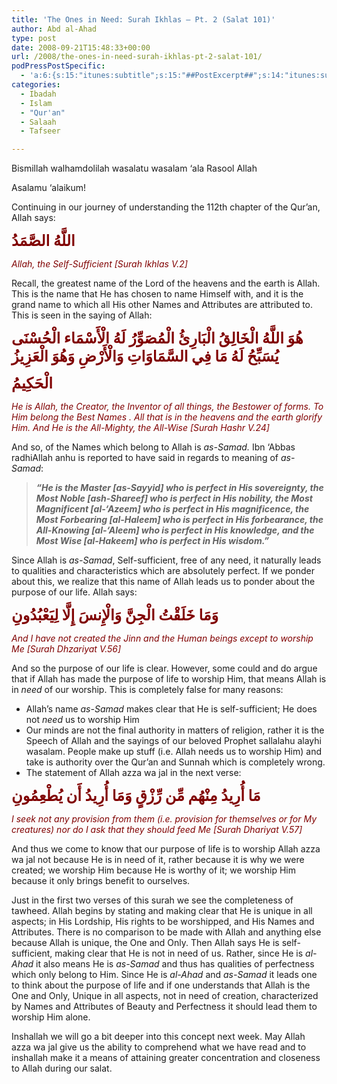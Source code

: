 ```yaml
---
title: 'The Ones in Need: Surah Ikhlas – Pt. 2 (Salat 101)'
author: Abd al-Ahad
type: post
date: 2008-09-21T15:48:33+00:00
url: /2008/the-ones-in-need-surah-ikhlas-pt-2-salat-101/
podPressPostSpecific:
  - 'a:6:{s:15:"itunes:subtitle";s:15:"##PostExcerpt##";s:14:"itunes:summary";s:15:"##PostExcerpt##";s:15:"itunes:keywords";s:17:"##WordPressCats##";s:13:"itunes:author";s:10:"##Global##";s:15:"itunes:explicit";s:7:"Default";s:12:"itunes:block";s:7:"Default";}'
categories:
  - Ibadah
  - Islam
  - "Qur'an"
  - Salaah
  - Tafseer

---
```

Bismillah walhamdolilah wasalatu wasalam &#8216;ala Rasool Allah

Asalamu &#8216;alaikum!

<p style="text-align: left;">
  Continuing in our journey of understanding the 112th chapter of the Qur&#8217;an, Allah says:
</p>

<p style="text-align: left;">
  <strong><span style="color: maroon; font-size: x-large;">اللَّهُ الصَّمَدُ</span></strong>
</p>

<p style="text-align: left; color: maroon;">
  <em>Allah, the Self-Sufficient [Surah Ikhlas V.2]<strong><br /> </strong></em>
</p>

<p style="text-align: left;">
  Recall, the greatest name of the Lord of the heavens and the earth is Allah. This is the name that He has chosen to name Himself with, and it is the grand name to which all His other Names and Attributes are attributed to. This is seen in the saying of Allah:
</p>

<p style="text-align: left;">
  <strong><span style="color: maroon; font-size: x-large;">هُوَ اللَّهُ الْخَالِقُ الْبَارِئُ الْمُصَوِّرُ لَهُ الْأَسْمَاء الْحُسْنَى يُسَبِّحُ لَهُ مَا فِي السَّمَاوَاتِ وَالْأَرْضِ وَهُوَ الْعَزِيزُ </span></strong>
</p>

<p style="text-align: left;">
  <strong><span style="color: maroon; font-size: x-large;">الْحَكِيمُ</span></strong>
</p>

<p style="text-align: left; color: maroon">
  <em>He is Allah, the Creator, the Inventor of all things, the Bestower of forms. To Him belong the Best Names . All that is in the heavens and the earth glorify Him. And He is the All-Mighty, the All-Wise [Surah Hashr V.24]</em>
</p>

<p style="text-align: left;">
  And so, of the Names which belong to Allah is <em>as-Samad. </em>Ibn &#8216;Abbas radhiAllah anhu is reported to have said in regards to meaning of <em>as-Samad</em>:
</p>

> <p style="text-align: left;">
>   <strong><em>“He is the Master [as-Sayyid] who is perfect in His sovereignty, the Most Noble [ash-Shareef] who is perfect in His nobility, the Most Magnificent [al-‘Azeem] who is perfect in His magnificence, the Most Forbearing [al-Haleem] who is perfect in His forbearance, the All-Knowing [al-&#8216;Aleem] who is perfect in His knowledge, and the Most Wise [al-Hakeem] who is perfect in His wisdom.”</em></strong>
> </p>

<p style="text-align: left;">
  Since Allah is <em>as-Samad</em>, Self-sufficient, free of any need, it naturally leads to qualities and characteristics which are absolutely perfect. If we ponder about this, we realize that this name of Allah leads us to ponder about the purpose of our life. Allah says:
</p>

<p style="text-align: left;">
  <strong><span style="color: maroon; font-size: x-large;">وَمَا خَلَقْتُ الْجِنَّ وَالْإِنسَ إِلَّا لِيَعْبُدُونِ</span></strong>
</p>

<p style="text-align: left; color: maroon;">
  <em>And I have not created the Jinn and the Human beings except to worship Me [Surah Dhzariyat V.56]<br /> </em>
</p>

<p style="text-align: left;">
  And so the purpose of our life is clear. However, some could and do argue that if Allah has made the purpose of life to worship Him, that means Allah is in <em>need </em>of our worship. This is completely false for many reasons:
</p>

  * Allah&#8217;s name _as-Samad_ makes clear that He is self-sufficient; He does not _need_ us to worship Him
  * Our minds are not the final authority in matters of religion, rather it is the Speech of Allah and the sayings of our beloved Prophet sallalahu alayhi wasalam. People make up stuff (i.e. Allah needs us to worship Him) and take is authority over the Qur&#8217;an and Sunnah which is completely wrong.
  * The statement of Allah azza wa jal in the next verse:

<p style="text-align: left;">
  <strong><span style="color: maroon; font-size: x-large;">مَا أُرِيدُ مِنْهُم مِّن رِّزْقٍ وَمَا أُرِيدُ أَن يُطْعِمُونِ</span></strong>
</p>

<p style="text-align: left; color: maroon;">
  <em>I seek not any provision from them (i.e. provision for themselves or for My creatures) nor do I ask that they should feed Me [Surah Dhariyat V.57]</em><em><strong> </strong></em>
</p>

<p style="text-align: left;">
  And thus we come to know that our purpose of life is to worship Allah azza wa jal not because He is in need of it, rather because it is why we were created; we worship Him because He is worthy of it; we worship Him because it only brings benefit to ourselves.
</p>

<p style="text-align: left;">
  Just in the first two verses of this surah we see the completeness of tawheed. Allah begins by stating and making clear that He is unique in all aspects; in His Lordship, His rights to be worshipped, and His Names and Attributes. There is no comparison to be made with Allah and anything else because Allah is unique, the One and Only. Then Allah says He is self-sufficient, making clear that He is not in need of us. Rather, since He is <em>al-Ahad</em> it also means He is <em>as-Samad </em>and thus has qualities of perfectness which only belong to Him. Since He is <em>al-Ahad</em> and <em>as-Samad</em> it leads one to think about the purpose of life and if one understands that Allah is the One and Only, Unique in all aspects, not in need of creation, characterized by Names and Attributes of Beauty and Perfectness it should lead them to worship Him alone.
</p>

<p style="text-align: left;">
  Inshallah we will go a bit deeper into this concept next week. May Allah azza wa jal give us the ability to comprehend what we have read and to inshallah make it a means of attaining greater concentration and closeness to Allah during our salat.
</p>